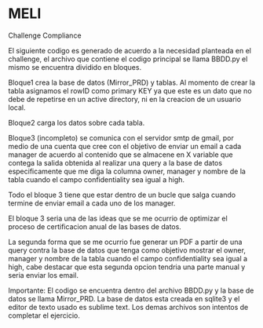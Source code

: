 # MELI
Challenge Compliance

El siguiente codigo es generado de acuerdo a la necesidad planteada en el challenge, el archivo que contiene el codigo principal se llama BBDD.py el mismo se encuentra dividido en bloques.

Bloque1 crea la base de datos (Mirror_PRD) y tablas. Al momento de crear la tabla asignamos el rowID como primary KEY ya que este es un dato que no debe de repetirse en un active directory, ni en la creacion de un usuario local.

Bloque2 carga los datos sobre cada tabla.

Bloque3 (incompleto) se comunica con el servidor smtp de gmail, por medio de una cuenta que cree con el objetivo de enviar un email a cada manager de acuerdo al contenido que se almacene en X variable que contega la salida obtenida al realizar una query a la base de datos especificamente que me diga la columna owner, manager y nombre de la tabla cuando el campo confidentiality sea igual a high. 

Todo el bloque 3 tiene que estar dentro de un bucle que salga cuando termine de enviar email a cada uno de los manager.

El bloque 3 seria una de las ideas que se me ocurrio de optimizar el proceso de certificacion anual de las bases de datos.

La segunda forma que se me ocurrio fue generar un PDF a partir de una query contra la base de datos que tenga como objetivo mostrar el owner, manager y nombre de la tabla cuando el campo confidentiality sea igual a high, cabe destacar que esta segunda opcion tendria una parte manual y seria enviar los email.

Importante:
El codigo se encuentra dentro del archivo BBDD.py y la base de datos se llama Mirror_PRD.
La base de datos esta creada en sqlite3 y el editor de texto usado es sublime text.
Los demas archivos son intentos de completar el ejercicio.
